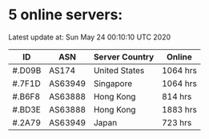 # 5 online servers:

Latest update at: Sun May 24 00:10:10 UTC 2020

| ID | ASN | Server Country | Online |
| -- | --- | -------------- | ------ |
| #.D09B | AS174 | United States | 1064 hrs |
| #.7F1D | AS63949 | Singapore | 1064 hrs |
| #.B6F8 | AS63888 | Hong Kong | 814 hrs |
| #.BD3E | AS63888 | Hong Kong | 1883 hrs |
| #.2A79 | AS63949 | Japan | 723 hrs |

